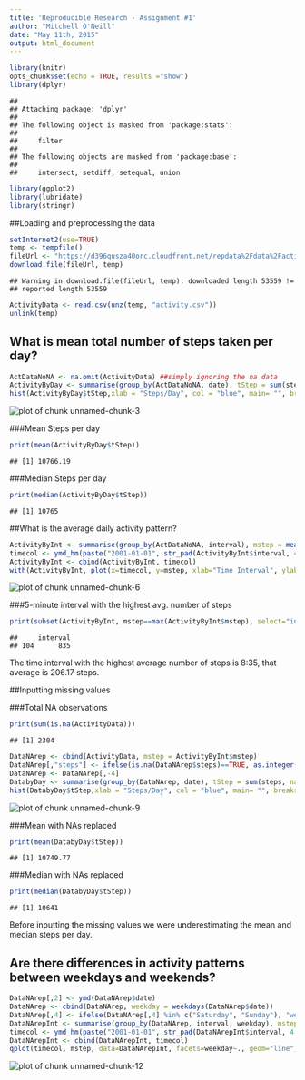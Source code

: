 ```yaml
---
title: 'Reproducible Research - Assignment #1'
author: "Mitchell O'Neill"
date: "May 11th, 2015"
output: html_document
---
```



```r
library(knitr)
opts_chunk$set(echo = TRUE, results ="show")
library(dplyr)
```

```
## 
## Attaching package: 'dplyr'
## 
## The following object is masked from 'package:stats':
## 
##     filter
## 
## The following objects are masked from 'package:base':
## 
##     intersect, setdiff, setequal, union
```

```r
library(ggplot2)
library(lubridate)
library(stringr)
```

##Loading and preprocessing the data


```r
setInternet2(use=TRUE)
temp <- tempfile()
fileUrl <- "https://d396qusza40orc.cloudfront.net/repdata%2Fdata%2Factivity.zip"
download.file(fileUrl, temp)
```

```
## Warning in download.file(fileUrl, temp): downloaded length 53559 !=
## reported length 53559
```

```r
ActivityData <- read.csv(unz(temp, "activity.csv"))
unlink(temp)
```

## What is mean total number of steps taken per day?


```r
ActDataNoNA <- na.omit(ActivityData) ##simply ignoring the na data
ActivityByDay <- summarise(group_by(ActDataNoNA, date), tStep = sum(steps))
hist(ActivityByDay$tStep,xlab = "Steps/Day", col = "blue", main= "", breaks=10)
```

![plot of chunk unnamed-chunk-3](figure/unnamed-chunk-3-1.png) 

###Mean Steps per day


```r
print(mean(ActivityByDay$tStep))
```

```
## [1] 10766.19
```

###Median Steps per day


```r
print(median(ActivityByDay$tStep))
```

```
## [1] 10765
```

##What is the average daily activity pattern?


```r
ActivityByInt <- summarise(group_by(ActDataNoNA, interval), mstep = mean(steps, na.rm=TRUE))
timecol <- ymd_hm(paste("2001-01-01", str_pad(ActivityByInt$interval, 4, pad="0")))
ActivityByInt <- cbind(ActivityByInt, timecol)
with(ActivityByInt, plot(x=timecol, y=mstep, xlab="Time Interval", ylab="Mean Steps", type="l"))
```

![plot of chunk unnamed-chunk-6](figure/unnamed-chunk-6-1.png) 

###5-minute interval with the highest avg. number of steps


```r
print(subset(ActivityByInt, mstep==max(ActivityByInt$mstep), select="interval"), drop=TRUE)
```

```
##     interval
## 104      835
```

The time interval with the highest average number of steps is 8:35, that average is 206.17 steps.

##Inputting missing values

###Total NA observations


```r
print(sum(is.na(ActivityData)))
```

```
## [1] 2304
```


```r
DataNArep <- cbind(ActivityData, mstep = ActivityByInt$mstep)
DataNArep[,"steps"] <- ifelse(is.na(DataNArep$steps)==TRUE, as.integer(DataNArep$mstep), DataNArep$steps)  ##Formula replaces all NA values with the mstep (mean steps) value for that interval 
DataNArep <- DataNArep[,-4]
DatabyDay <- summarise(group_by(DataNArep, date), tStep = sum(steps, na.rm=T))
hist(DatabyDay$tStep,xlab = "Steps/Day", col = "blue", main= "", breaks=10)
```

![plot of chunk unnamed-chunk-9](figure/unnamed-chunk-9-1.png) 

###Mean with NAs replaced


```r
print(mean(DatabyDay$tStep)) 
```

```
## [1] 10749.77
```

###Median with NAs replaced


```r
print(median(DatabyDay$tStep))
```

```
## [1] 10641
```

Before inputting the missing values we were underestimating the mean and median steps per day.

## Are there differences in activity patterns between weekdays and weekends?


```r
DataNArep[,2] <- ymd(DataNArep$date)
DataNArep <- cbind(DataNArep, weekday = weekdays(DataNArep$date))
DataNArep[,4] <- ifelse(DataNArep[,4] %in% c("Saturday", "Sunday"), "weekend", "weekday")
DataNArepInt <- summarise(group_by(DataNArep, interval, weekday), mstep = mean(steps))
timecol <- ymd_hm(paste("2001-01-01", str_pad(DataNArepInt$interval, 4, pad="0")))  
DataNArepInt <- cbind(DataNArepInt, timecol)
qplot(timecol, mstep, data=DataNArepInt, facets=weekday~., geom="line", xlab="Interval", ylab="Number of steps") 
```

![plot of chunk unnamed-chunk-12](figure/unnamed-chunk-12-1.png) 
